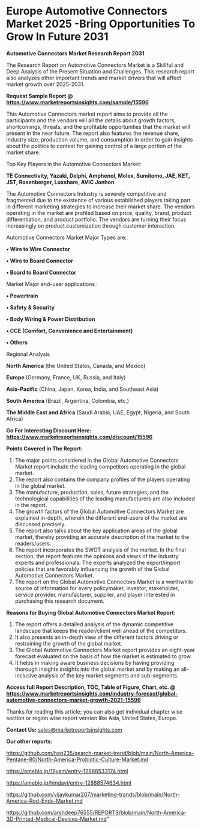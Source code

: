 # Europe Automotive Connectors Market 2025 -Bring Opportunities To Grow In Future 2031

<strong>Automotive Connectors Market Research Report 2031</strong>

The Research Report on Automotive Connectors Market is a Skillful and Deep Analysis of the Present Situation and Challenges. This research report also analyzes other important trends and market drivers that will affect market growth over 2025-2031.

<strong>Request Sample Report @ <a href=https://www.marketreportsinsights.com/sample/15596>https://www.marketreportsinsights.com/sample/15596</a></strong>

This Automotive Connectors market report aims to provide all the participants and the vendors will all the details about growth factors, shortcomings, threats, and the profitable opportunities that the market will present in the near future. The report also features the revenue share, industry size, production volume, and consumption in order to gain insights about the politics to contest for gaining control of a large portion of the market share.

Top Key Players in the Automotive Connectors Market:

<strong>TE Connectivity, Yazaki, Delphi, Amphenol, Molex, Sumitomo, JAE, KET, JST, Rosenberger, Luxshare, AVIC Jonhon</strong>

The Automotive Connectors Industry is severely competitive and fragmented due to the existence of various established players taking part in different marketing strategies to increase their market share. The vendors operating in the market are profiled based on price, quality, brand, product differentiation, and product portfolio. The vendors are turning their focus increasingly on product customization through customer interaction.

Automotive Connectors Market Major Types are:

<strong>• Wire to Wire Connector

• Wire to Board Connector

• Board to Board Connector</strong>

Market Major end-user applications :

<strong>• Powertrain

• Safety & Security

• Body Wiring & Power Distribution

• CCE (Comfort, Convenience and Entertainment)

• Others</strong>

Regional Analysis

</u><strong><b>North America</b></strong> (the United States, Canada, and Mexico)

<strong><b>Europe </b></strong>(Germany, France, UK, Russia, and Italy)

<strong><b>Asia-Pacific</b></strong> (China, Japan, Korea, India, and Southeast Asia)

<strong><b>South America</b></strong> (Brazil, Argentina, Colombia, etc.)

<strong><b>The Middle East and Africa</b></strong> (Saudi Arabia, UAE, Egypt, Nigeria, and South Africa)

<strong>Go For Interesting Discount Here: <a href=https://www.marketreportsinsights.com/discount/15596>https://www.marketreportsinsights.com/discount/15596</a></strong>

<strong>Points Covered in The Report:</strong>
<ol>
  <li>The major points considered in the Global Automotive Connectors Market report include the leading competitors operating in the global market.</li>
  <li>The report also contains the company profiles of the players operating in the global market.</li>
  <li>The manufacture, production, sales, future strategies, and the technological capabilities of the leading manufacturers are also included in the report.</li>
  <li>The growth factors of the Global Automotive Connectors Market are explained in-depth, wherein the different end-users of the market are discussed precisely.</li>
  <li>The report also talks about the key application areas of the global market, thereby providing an accurate description of the market to the readers/users.</li>
  <li>The report incorporates the SWOT analysis of the market. In the final section, the report features the opinions and views of the industry experts and professionals. The experts analyzed the export/import policies that are favorably influencing the growth of the Global Automotive Connectors Market.</li>
  <li>The report on the Global Automotive Connectors Market is a worthwhile source of information for every policymaker, investor, stakeholder, service provider, manufacturer, supplier, and player interested in purchasing this research document.</li>
</ol>
<strong>Reasons for Buying Global Automotive Connectors Market Report:</strong>

<ol>
  <li>The report offers a detailed analysis of the dynamic competitive landscape that keeps the reader/client well ahead of the competitors.</li>
  <li>It also presents an in-depth view of the different factors driving or restraining the growth of the global market.</li>
  <li>The Global Automotive Connectors Market report provides an eight-year forecast evaluated on the basis of how the market is estimated to grow.</li>
  <li>It helps in making aware business decisions by having providing thorough insights insights into the global market and by making an all-inclusive analysis of the key market segments and sub-segments.</li>
</ol>
<strong>Access full Report Description, TOC, Table of Figure, Chart, etc. @ <a href=https://www.marketreportsinsights.com/industry-forecast/global-automotive-connectors-market-growth-2021-15596>https://www.marketreportsinsights.com/industry-forecast/global-automotive-connectors-market-growth-2021-15596</a></strong>


Thanks for reading this article; you can also get individual chapter wise section or region wise report version like Asia, United States, Europe.

<strong>Contact Us:</strong>
sales@marketreportsinsights.com

<strong>Our other reports:</strong>

<a href=https://github.com/haq235/search-market-trend/blob/main/North-America-Pentane-80/North-America-Probiotic-Culture-Market.md>https://github.com/haq235/search-market-trend/blob/main/North-America-Pentane-80/North-America-Probiotic-Culture-Market.md</a>

<a href=https://ameblo.jp/18yam/entry-12888533174.html>https://ameblo.jp/18yam/entry-12888533174.html</a>

<a href=https://ameblo.jp/hindavi/entry-12888574634.html>https://ameblo.jp/hindavi/entry-12888574634.html</a>

<a href=https://github.com/vijaykumar207/marketing-trands/blob/main/North-America-Rod-Ends-Market.md>https://github.com/vijaykumar207/marketing-trands/blob/main/North-America-Rod-Ends-Market.md</a>

<a href=https://github.com/arshdeep76555/REPORTS/blob/main/North-America-3D-Printed-Medical-Devices-Market.md>https://github.com/arshdeep76555/REPORTS/blob/main/North-America-3D-Printed-Medical-Devices-Market.md</a>"
